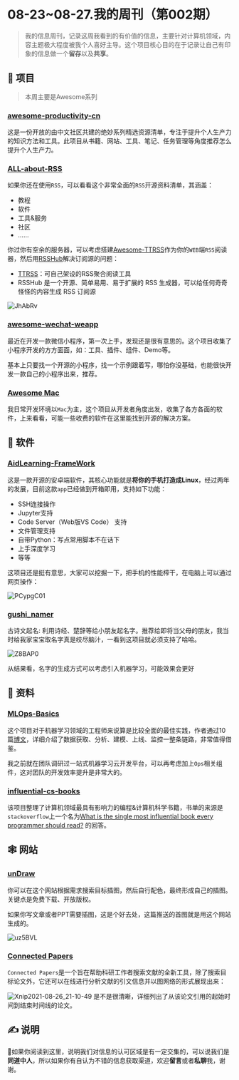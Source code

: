 # 08-23~08-27.我的周刊（第002期）

>我的信息周刊，记录这周我看到的有价值的信息，主要针对计算机领域，内容主题极大程度被我个人喜好主导。这个项目核心目的在于记录让自己有印象的信息做一个**留存**以及**共享**。

## 🎯 项目

> 本周主要是Awesome系列

### [awesome-productivity-cn](https://github.com/eastlakeside/awesome-productivity-cn)

这是一份开放的由中文社区共建的绝妙系列精选资源清单，专注于提升个人生产力的知识方法和工具。此项目从书籍、网站、工具、笔记、任务管理等角度推荐怎么提升个人生产力。

### [ALL-about-RSS](https://github.com/AboutRSS/ALL-about-RSS#-feed-resourcesprovidersrecommendations)

如果你还在使用`RSS`，可以看看这个非常全面的`RSS`开源资料清单，其涵盖：
- 教程
- 软件
- 工具&服务
- 社区
- ......

你过你有空余的服务器，可以考虑搭建[Awesome-TTRSS](https://github.com/HenryQW/Awesome-TTRSS/blob/main/docker-compose.yml)作为你的`WEB`端`RSS`阅读器，然后用[RSSHub](https://docs.rsshub.app/)解决订阅源的问题：
- [TTRSS](https://tt-rss.org/)：可自己架设的RSS聚合阅读工具
- RSSHub 是一个开源、简单易用、易于扩展的 RSS 生成器，可以给任何奇奇怪怪的内容生成 RSS 订阅源

![JhAbRv](https://gitee.com/howie6879/oss/raw/master/uPic/JhAbRv.jpg)

### [awesome-wechat-weapp](https://github.com/justjavac/awesome-wechat-weapp)

最近在开发一款微信小程序，第一次上手，发现还是很有意思的。这个项目收集了小程序开发的方方面面，如：工具、插件、组件、Demo等。

基本上只要找一个开源的小程序，找一个示例跟着写，哪怕你没基础，也能很快开发一款自己的小程序出来，推荐。

### [Awesome Mac](https://github.com/jaywcjlove/awesome-mac/blob/master/README-zh.md)

我日常开发环境以`Mac`为主，这个项目从开发者角度出发，收集了各方各面的软件，上来看看，可能一些收费的软件在这里能找到开源的解决方案。

## 🤖 软件

### [AidLearning-FrameWork](https://github.com/aidlearning/AidLearning-FrameWork)

这是一款开源的安卓端软件，其核心功能就是**将你的手机打造成Linux**，经过两年的发展，目前这款`app`已经做到开箱即用，支持如下功能：
- SSH连接操作
- Jupyter支持
- Code Server（Web版VS Code） 支持
- 文件管理支持
- 自带Python：写点常用脚本不在话下
- 上手深度学习
- 等等

这项目还是挺有意思，大家可以挖掘一下，把手机的性能榨干，在电脑上可以通过网页操作：

![PCypgC01](https://gitee.com/howie6879/oss/raw/master/uPic/PCypgC01.png)

### [gushi_namer](https://github.com/holynova/gushi_namer)

古诗文起名: 利用诗经、楚辞等给小朋友起名字。推荐给即将当父母的朋友，我当时给我家宝宝取名字真是绞尽脑汁，一看到这项目就必须支持了哈哈。

![Z8BAP0](https://gitee.com/howie6879/oss/raw/master/uPic/Z8BAP0.png)

从结果看，名字的生成方式可以考虑引入机器学习，可能效果会更好

##  👀 资料

### [MLOps-Basics](https://github.com/graviraja/MLOps-Basics)

这个项目对于机器学习领域的工程师来说算是比较全面的最佳实践，作者通过10篇[博文](hhttps://www.ravirajag.dev/)，详细介绍了数据获取、分析、建模、上线、监控一整条链路，非常值得借鉴。

我之前就在团队调研过一站式机器学习云开发平台，可以再考虑加上`Ops`相关组件，这对团队的开发效率提升是非常大的。

### [influential-cs-books](https://github.com/cs-books/influential-cs-books)

该项目整理了计算机领域最具有影响力的编程&计算机科学书籍，书单的来源是`stackoverflow`上一个名为[What is the single most influential book every programmer should read?](https://stackoverflow.com/questions/1711/what-is-the-single-most-influential-book-every-programmer-should-read) 的回答。


## 🕸 网站

### [unDraw](https://undraw.co/illustrations)

你可以在这个网站根据需求搜索目标插图，然后自行配色，最终形成自己的插图。关键点是免费下载、开放版权。

如果你写文章或者PPT需要插图，这是个好去处，这篇推送的首图就是用这个网站生成的。

![uz5BVL](https://gitee.com/howie6879/oss/raw/master/uPic/uz5BVL.png)

### [Connected Papers](https://www.connectedpapers.com/)

`Connected Papers`是一个旨在帮助科研工作者搜索文献的全新工具，除了搜索目标论文外，它还可以在线进行分析文献的引文信息并以图网络的形式展现出来：

![Xnip2021-08-26_21-10-49](https://gitee.com/howie6879/oss/raw/master/uPic/Xnip2021-08-26_21-10-49.jpg)
是不是很清晰，详细列出了从该论文引用的起始时间到结束时间线的论文。

## ✍️ 说明

🙌如果你阅读到这里，说明我们对信息的认可区域是有一定交集的，可以说我们是**同道中人**，所以如果你有自认为不错的信息获取渠道，欢迎**留言**或者**私聊**我，谢谢。